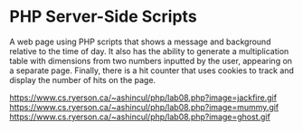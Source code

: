 # PHP Server-Side Scripts

A web page using PHP scripts that shows a message and background relative to the time of day. It also has the ability to generate a multiplication table with dimensions from two numbers inputted by the user, appearing on a separate page. Finally, there is a hit counter that uses cookies to track and display the number of hits on the page.

https://www.cs.ryerson.ca/~ashincul/php/lab08.php?image=jackfire.gif
https://www.cs.ryerson.ca/~ashincul/php/lab08.php?image=mummy.gif
https://www.cs.ryerson.ca/~ashincul/php/lab08.php?image=ghost.gif
